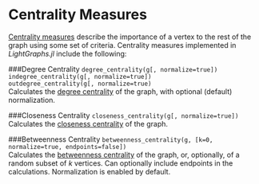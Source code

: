 # Centrality Measures

[Centrality measures](https://en.wikipedia.org/wiki/Centrality) describe the importance of a vertex to the rest of the graph using some set of criteria. Centrality measures implemented in *LightGraphs.jl* include the following:

###Degree Centrality
`degree_centrality(g[, normalize=true])`  
`indegree_centrality(g[, normalize=true])`  
`outdegree_centrality(g[, normalize=true)`  
Calculates the [degree centrality](https://en.wikipedia.org/wiki/Centrality#Degree_centrality) of the graph, with optional (default) normalization.

###Closeness Centrality
`closeness_centrality(g[, normalize=true])`  
Calculates the [closeness centrality](https://en.wikipedia.org/wiki/Centrality#Closeness_centrality) of the graph.

###Betweenness Centrality
`betweenness_centrality(g, [k=0, normalize=true, endpoints=false])`  
Calculates the [betweenness centrality](https://en.wikipedia.org/wiki/Centrality#Betweenness_centrality) of the graph, or, optionally, of a random subset of *k* vertices. Can optionally include endpoints in the calculations. Normalization is enabled by default.
